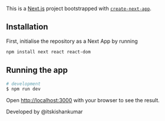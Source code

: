 This is a [Next.js](https://nextjs.org/) project bootstrapped with [`create-next-app`](https://github.com/vercel/next.js/tree/canary/packages/create-next-app).

## Installation

First, initialise the repository as a Next App by running

```bash
npm install next react react-dom
```

## Running the app

```bash
# development
$ npm run dev
```
Open [http://localhost:3000](http://localhost:3000) with your browser to see the result.

Developed by @itskishankumar




